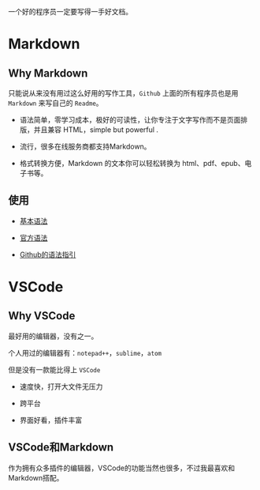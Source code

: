 一个好的程序员一定要写得一手好文档。

# Markdown

## Why Markdown

只能说从来没有用过这么好用的写作工具，`Github` 上面的所有程序员也是用 `Markdown` 来写自己的 `Readme`。

- 语法简单，零学习成本，极好的可读性，让你专注于文字写作而不是页面排版，并且兼容 HTML，simple but powerful .

- 流行，很多在线服务商都支持Markdown。

- 格式转换方便，Markdown 的文本你可以轻松转换为 html、pdf、epub、电子书等。

## 使用

- [基本语法](./markdownPractice.md)

- [官方语法](https://daringfireball.net/projects/markdown/)

- [Github的语法指引](https://guides.github.com/features/mastering-markdown/)

# VSCode

## Why VSCode

最好用的编辑器，没有之一。

个人用过的编辑器有：`notepad++`，`sublime`，`atom`

但是没有一款能比得上 `VSCode`

- 速度快，打开大文件无压力

- 跨平台

- 界面好看，插件丰富

## VSCode和Markdown

作为拥有众多插件的编辑器，VSCode的功能当然也很多，不过我最喜欢和Markdown搭配。